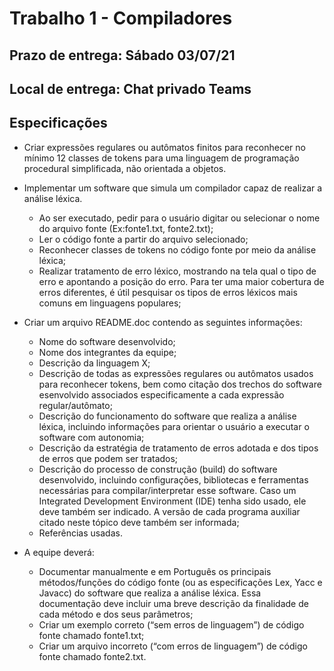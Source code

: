 # Trabalho 1 - Compiladores
## Prazo de entrega: Sábado 03/07/21
## Local de entrega: Chat privado Teams

## Especificações
* Criar expressões regulares ou autômatos finitos para reconhecer no mínimo 12 classes de
tokens para uma linguagem de programação procedural simplificada, não orientada a
objetos.

* Implementar um software que simula um compilador capaz de realizar a análise léxica.

    * Ao ser executado, pedir para o usuário digitar ou selecionar o nome do arquivo fonte (Ex:fonte1.txt, fonte2.txt);
    * Ler o código fonte a partir do arquivo selecionado;
    * Reconhecer classes de tokens no código fonte por meio da análise léxica;
    * Realizar tratamento de erro léxico, mostrando na tela qual o tipo de erro e apontando a
posição do erro. Para ter uma maior cobertura de erros diferentes, é útil pesquisar os
tipos de erros léxicos mais comuns em linguagens populares;
  

* Criar um arquivo README.doc contendo as seguintes informações:
  * Nome do software desenvolvido;
  * Nome dos integrantes da equipe;
  * Descrição da linguagem X;
  * Descrição de todas as expressões regulares ou autômatos usados para reconhecer tokens, bem como citação dos trechos do software esenvolvido associados especificamente a cada expressão regular/autômato;
  * Descrição do funcionamento do software que realiza a análise léxica, incluindo informações para orientar o usuário a executar o software com autonomia;
  * Descrição da estratégia de tratamento de erros adotada e dos tipos de erros que podem ser tratados;
  * Descrição do processo de construção (build) do software desenvolvido, incluindo configurações, bibliotecas e ferramentas necessárias para  compilar/interpretar esse software. Caso um Integrated Development Environment (IDE) tenha sido usado, ele deve também ser indicado. A versão de cada programa auxiliar citado neste tópico deve também ser informada;
  * Referências usadas.

* A equipe deverá:
  * Documentar manualmente e em Português os principais métodos/funções do código 
fonte (ou as especificações Lex, Yacc e Javacc) do software que realiza a análise léxica. 
Essa documentação deve incluir uma breve descrição da finalidade de cada método e dos seus parâmetros;
  * Criar um exemplo correto (“sem erros de linguagem”) de código fonte chamado
fonte1.txt;
  * Criar um arquivo incorreto (“com erros de linguagem”) de código fonte chamado
fonte2.txt.